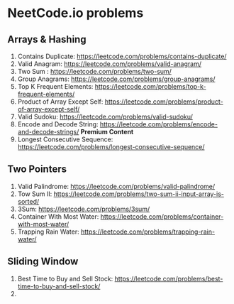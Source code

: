 

# NeetCode.io problems

## Arrays & Hashing

1. Contains Duplicate: https://leetcode.com/problems/contains-duplicate/
2. Valid Anagram: https://leetcode.com/problems/valid-anagram/
3. Two Sum : https://leetcode.com/problems/two-sum/
4. Group Anagrams: https://leetcode.com/problems/group-anagrams/
5. Top K Frequent Elements: https://leetcode.com/problems/top-k-frequent-elements/
6. Product of Array Except Self: https://leetcode.com/problems/product-of-array-except-self/
7. Valid Sudoku: https://leetcode.com/problems/valid-sudoku/
8. Encode and Decode String: https://leetcode.com/problems/encode-and-decode-strings/ **Premium Content**
9. Longest Consecutive Sequence: https://leetcode.com/problems/longest-consecutive-sequence/

## Two Pointers
1. Valid Palindrome: https://leetcode.com/problems/valid-palindrome/
2. Tow Sum II: https://leetcode.com/problems/two-sum-ii-input-array-is-sorted/
3. 3Sum: https://leetcode.com/problems/3sum/
4. Container With Most Water: https://leetcode.com/problems/container-with-most-water/
5. Trapping Rain Water: https://leetcode.com/problems/trapping-rain-water/

## Sliding Window
1. Best Time to Buy and Sell Stock: https://leetcode.com/problems/best-time-to-buy-and-sell-stock/
2.